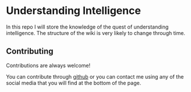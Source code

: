# Understanding Intelligence

In this repo I will store the knowledge of the quest of understanding intelligence. The structure
of the wiki is very likely to change through time.

## Contributing

Contributions are always welcome!

You can contribute through [github](https://github.com/ironbar/understanding_intelligence) or
you can contact me using any of the social media that you will find at the bottom of the page.
